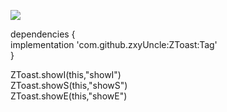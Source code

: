 [![](https://jitpack.io/v/zxyUncle/ZToast.svg)](https://jitpack.io/#zxyUncle/ZToast)     
    
dependencies {        
	        implementation 'com.github.zxyUncle:ZToast:Tag'       
	}            
  
ZToast.showI(this,"showI")      
ZToast.showS(this,"showS")       
ZToast.showE(this,"showE")      
